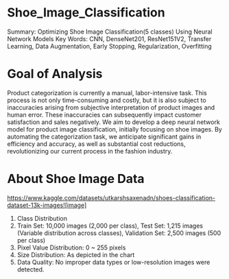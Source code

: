 # Shoe_Image_Classification
Summary: Optimizing Shoe Image Classification(5 classes) Using Neural Network Models
Key Words: CNN, DenseNet201, ResNet151V2, Transfer Learning, Data Augmentation, Early Stopping, Regularization, Overfitting

# Goal of Analysis
Product categorization is currently a manual, labor-intensive task. This process is not only time-consuming and costly, but it is also subject to inaccuracies arising from subjective interpretation of product images and human error. These inaccuracies can subsequently impact customer satisfaction and sales negatively. 
We aim to develop a deep neural network model for product image classification, initially focusing on shoe images. By automating the categorization task, we anticipate significant gains in efficiency and accuracy, as well as substantial cost reductions, revolutionizing our current process in the fashion industry.

# About Shoe Image Data
https://www.kaggle.com/datasets/utkarshsaxenadn/shoes-classification-dataset-13k-images![image]
1. Class Distribution
2. Train Set: 10,000 images (2,000 per class), Test Set: 1,215 images (Variable distribution across classes), Validation Set: 2,500 images (500 per class)
3. Pixel Value Distribution: 0 ~ 255 pixels
4. Size Distribution: As depicted in the chart
5. Data Quality: No improper data types or low-resolution images were detected.
